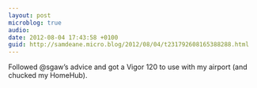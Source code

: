 ```yaml
---
layout: post
microblog: true
audio: 
date: 2012-08-04 17:43:58 +0100
guid: http://samdeane.micro.blog/2012/08/04/t231792608165388288.html
---
```

Followed @sgaw’s advice and got a Vigor 120 to use with my airport (and chucked my HomeHub).
